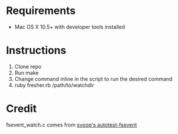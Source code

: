 # Requirements

- Mac OS X 10.5+ with developer tools installed

# Instructions

1. Clone repo
2. Run make
3. Change command inline in the script to run the desired command
4. ruby fresher.rb /path/to/watchdir

# Credit

fsevent_watch.c comes from [svoop's autotest-fsevent](https://github.com/svoop/autotest-fsevent)
